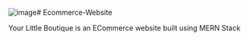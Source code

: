 ![image](https://github.com/Rubina-Sheikh/Ecommerce-Website/assets/66267105/8da60b9c-a8a9-4995-90aa-eb10d0d7a4eb)# Ecommerce-Website

Your Little Boutique is an ECommerce website built using MERN Stack



